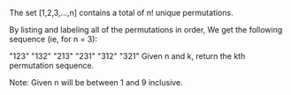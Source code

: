 The set [1,2,3,...,n] contains a total of n! unique permutations.

By listing and labeling all of the permutations in order, We get the following sequence (ie, for n = 3):

"123" "132" "213" "231" "312" "321" Given n and k, return the kth permutation sequence.

Note: Given n will be between 1 and 9 inclusive.
